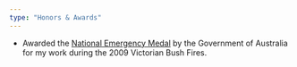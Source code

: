 ```yaml
---
type: "Honors & Awards"
---
```


* Awarded the [National Emergency Medal](https://www.pmc.gov.au/news-centre/government/national-emergency-medal-2019-20-bushfires#:~:text=The%20National%20Emergency%20Medal%2C%20established,that%20are%20deemed%20nationally%20significant.) by the Government of Australia for my work during the 2009 Victorian Bush Fires.